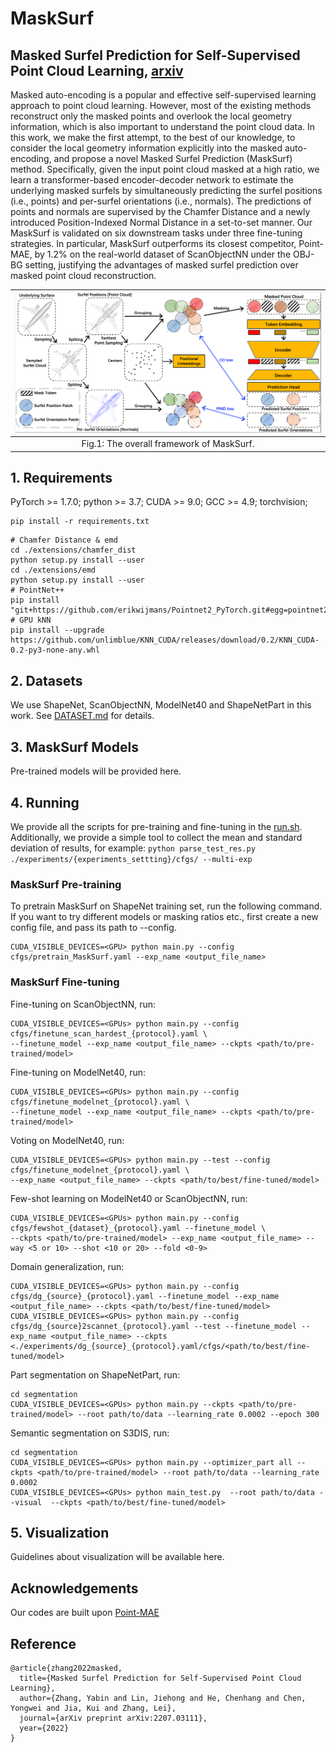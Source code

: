 # MaskSurf

## Masked Surfel Prediction for Self-Supervised Point Cloud Learning, [arxiv](https://arxiv.org/pdf/2207.03111.pdf)

[comment]: <> ([![PWC]&#40;https://img.shields.io/endpoint.svg?url=https://paperswithcode.com/badge/masked-autoencoders-for-point-cloud-self/3d-point-cloud-classification-on-scanobjectnn&#41;]&#40;https://paperswithcode.com/sota/3d-point-cloud-classification-on-scanobjectnn?p=masked-autoencoders-for-point-cloud-self&#41;)
[comment]: <> ([![PWC]&#40;https://img.shields.io/endpoint.svg?url=https://paperswithcode.com/badge/masked-autoencoders-for-point-cloud-self/3d-point-cloud-classification-on-modelnet40&#41;]&#40;https://paperswithcode.com/sota/3d-point-cloud-classification-on-modelnet40?p=masked-autoencoders-for-point-cloud-self&#41;)

Masked auto-encoding is a popular and effective self-supervised learning approach to point cloud learning. However, most of the existing methods reconstruct only the masked points and overlook the local geometry information, which is also important to understand the point cloud data. 
In this work, we make the first attempt, to the best of our knowledge, to consider the local geometry information explicitly into the masked auto-encoding, and propose a novel Masked Surfel Prediction (MaskSurf) method. Specifically, given the input point cloud masked at a high ratio, we learn a transformer-based encoder-decoder network to estimate the underlying masked surfels by simultaneously predicting the surfel positions (i.e., points) and per-surfel orientations (i.e., normals). The predictions of points and normals are supervised by the Chamfer Distance and a newly introduced Position-Indexed Normal Distance in a set-to-set manner. Our MaskSurf is validated on six downstream tasks under three fine-tuning strategies. In particular, MaskSurf outperforms its closest competitor, Point-MAE, by 1.2\% on the real-world dataset of ScanObjectNN under the OBJ-BG setting, justifying the advantages of masked surfel prediction over masked point cloud reconstruction. 


| ![./figure/net.png](./figure/net.png) |
|:-------------:|
| Fig.1: The overall framework of MaskSurf. |

## 1. Requirements
PyTorch >= 1.7.0;
python >= 3.7;
CUDA >= 9.0;
GCC >= 4.9;
torchvision;

```
pip install -r requirements.txt
```

```
# Chamfer Distance & emd
cd ./extensions/chamfer_dist
python setup.py install --user
cd ./extensions/emd
python setup.py install --user
# PointNet++
pip install "git+https://github.com/erikwijmans/Pointnet2_PyTorch.git#egg=pointnet2_ops&subdirectory=pointnet2_ops_lib"
# GPU kNN
pip install --upgrade https://github.com/unlimblue/KNN_CUDA/releases/download/0.2/KNN_CUDA-0.2-py3-none-any.whl
```

## 2. Datasets

We use ShapeNet, ScanObjectNN, ModelNet40 and ShapeNetPart in this work. See [DATASET.md](./DATASET.md) for details.

## 3. MaskSurf Models

Pre-trained models will be provided here. 

[comment]: <> (|  Task | Dataset | Config | Acc.| Download|      )

[comment]: <> (|  ----- | ----- |-----|  -----| -----|)

[comment]: <> (|  Pre-training | ShapeNet |[pretrain.yaml]&#40;./cfgs/pretrain.yaml&#41;| N.A. | To add |)

[comment]: <> (|  Classification | ScanObjectNN |[finetune_scan_hardest.yaml]&#40;./cfgs/finetune_scan_hardest.yaml&#41;| 85.18%| &#41;  |)

[comment]: <> (|  Classification | ScanObjectNN |[finetune_scan_objbg.yaml]&#40;./cfgs/finetune_scan_objbg.yaml&#41;|90.02% | [here]&#40;https://github.com/Pang-Yatian/Point-MAE/releases/download/main/scan_objbg.pth&#41; |)

[comment]: <> (|  Classification | ScanObjectNN |[finetune_scan_objonly.yaml]&#40;./cfgs/finetune_scan_objonly.yaml&#41;| 88.29%| [here]&#40;https://github.com/Pang-Yatian/Point-MAE/releases/download/main/scan_objonly.pth&#41; |)

[comment]: <> (|  Classification | ModelNet40&#40;1k&#41; |[finetune_modelnet.yaml]&#40;./cfgs/finetune_modelnet.yaml&#41;| 93.80%| [here]&#40;https://github.com/Pang-Yatian/Point-MAE/releases/download/main/modelnet_1k.pth&#41; |)

[comment]: <> (|  Classification | ModelNet40&#40;8k&#41; |[finetune_modelnet_8k.yaml]&#40;./cfgs/finetune_modelnet_8k.yaml&#41;| 94.04%| [here]&#40;https://github.com/Pang-Yatian/Point-MAE/releases/download/main/modelnet_8k.pth&#41; |)

[comment]: <> (| Part segmentation| ShapeNetPart| [segmentation]&#40;./segmentation&#41;| 86.1% mIoU| [here]&#40;https://github.com/Pang-Yatian/Point-MAE/releases/download/main/part_seg.pth&#41; |)

[comment]: <> (|  Task | Dataset | Config | 5w10s Acc. &#40;%&#41;| 5w20s Acc. &#40;%&#41;| 10w10s Acc. &#40;%&#41;| 10w20s Acc. &#40;%&#41;|     )

[comment]: <> (|  ----- | ----- |-----|  -----| -----|-----|-----|)

[comment]: <> (|  Few-shot learning | ModelNet40 |[fewshot.yaml]&#40;./cfgs/fewshot.yaml&#41;| 96.3 ± 2.5| 97.8 ± 1.8| 92.6 ± 4.1| 95.0 ± 3.0| )

## 4. Running
We provide all the scripts for pre-training and fine-tuning in the [run.sh](./run.sh). 
Additionally, we provide a simple tool to collect the mean and standard deviation of results, for example: ```python parse_test_res.py ./experiments/{experiments_settting}/cfgs/ --multi-exp```

### MaskSurf Pre-training
To pretrain MaskSurf on ShapeNet training set, run the following command. If you want to try different models or masking ratios etc., first create a new config file, and pass its path to --config.

```
CUDA_VISIBLE_DEVICES=<GPU> python main.py --config cfgs/pretrain_MaskSurf.yaml --exp_name <output_file_name>
```
### MaskSurf Fine-tuning

Fine-tuning on ScanObjectNN, run:
```
CUDA_VISIBLE_DEVICES=<GPUs> python main.py --config cfgs/finetune_scan_hardest_{protocol}.yaml \
--finetune_model --exp_name <output_file_name> --ckpts <path/to/pre-trained/model>
```
Fine-tuning on ModelNet40, run:
```
CUDA_VISIBLE_DEVICES=<GPUs> python main.py --config cfgs/finetune_modelnet_{protocol}.yaml \
--finetune_model --exp_name <output_file_name> --ckpts <path/to/pre-trained/model>
```
Voting on ModelNet40, run:
```
CUDA_VISIBLE_DEVICES=<GPUs> python main.py --test --config cfgs/finetune_modelnet_{protocol}.yaml \
--exp_name <output_file_name> --ckpts <path/to/best/fine-tuned/model>
```
Few-shot learning on ModelNet40 or ScanObjectNN, run:
```
CUDA_VISIBLE_DEVICES=<GPUs> python main.py --config cfgs/fewshot_{dataset}_{protocol}.yaml --finetune_model \
--ckpts <path/to/pre-trained/model> --exp_name <output_file_name> --way <5 or 10> --shot <10 or 20> --fold <0-9>
```
Domain generalization, run:
```
CUDA_VISIBLE_DEVICES=<GPUs> python main.py --config cfgs/dg_{source}_{protocol}.yaml --finetune_model --exp_name <output_file_name> --ckpts <path/to/best/fine-tuned/model>
CUDA_VISIBLE_DEVICES=<GPUs> python main.py --config cfgs/dg_{source}2scannet_{protocol}.yaml --test --finetune_model --exp_name <output_file_name> --ckpts <./experiments/dg_{source}_{protocol}.yaml/cfgs/<path/to/best/fine-tuned/model>
```
Part segmentation on ShapeNetPart, run:
```
cd segmentation
CUDA_VISIBLE_DEVICES=<GPUs> python main.py --ckpts <path/to/pre-trained/model> --root path/to/data --learning_rate 0.0002 --epoch 300
```
Semantic segmentation on S3DIS, run:
```
cd segmentation
CUDA_VISIBLE_DEVICES=<GPUs> python main.py --optimizer_part all --ckpts <path/to/pre-trained/model> --root path/to/data --learning_rate 0.0002 
CUDA_VISIBLE_DEVICES=<GPUs> python main_test.py  --root path/to/data --visual  --ckpts <path/to/best/fine-tuned/model>
```

## 5. Visualization

Guidelines about visualization will be available here. 

[comment]: <> (Visulization of pre-trained model on ShapeNet validation set, run:)

[comment]: <> (```)

[comment]: <> (python main_vis.py --test --ckpts <path/to/pre-trained/model> --config cfgs/pretrain.yaml --exp_name <name>)

[comment]: <> (```)

[comment]: <> (<div  align="center">    )

[comment]: <> ( <img src="./figure/vvv.jpg" width = "900"  align=center />)

[comment]: <> (</div>)

## Acknowledgements

Our codes are built upon [Point-MAE](https://github.com/Pang-Yatian/Point-MAE)

## Reference

```
@article{zhang2022masked,
  title={Masked Surfel Prediction for Self-Supervised Point Cloud Learning},
  author={Zhang, Yabin and Lin, Jiehong and He, Chenhang and Chen, Yongwei and Jia, Kui and Zhang, Lei},
  journal={arXiv preprint arXiv:2207.03111},
  year={2022}
}
```
